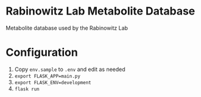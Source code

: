 # Rabinowitz Lab Metabolite Database

Metabolite database used by the Rabinowitz Lab


# Configuration

1.  Copy `env.sample` to `.env` and edit as needed
2.  `export FLASK_APP=main.py`
3.  `export FLASK_ENV=development`
4.  `flask run`

